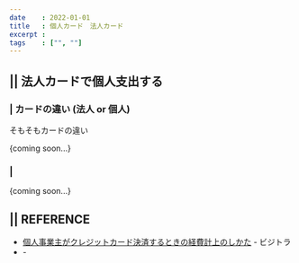 ```yaml
---
date    : 2022-01-01
title   : 個人カード　法人カード
excerpt : 
tags    : ["", ""]
---
```


## || 法人カードで個人支出する
### | カードの違い (法人 or 個人)
そもそもカードの違い

{coming soon...}

### | 
{coming soon...}
 
 
## || REFERENCE
- [個人事業主がクレジットカード決済するときの経費計上のしかた](https://www.smbc-card.com/hojin/magazine/bizi-dora/accounting/sole_proprietorship_card_expenses.jsp) - ビジトラ
- []() - 
